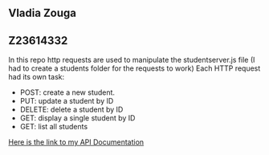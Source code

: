 ## Vladia Zouga
## Z23614332

In this repo http requests are used to manipulate the studentserver.js file
(I had to create a students folder for the requests to work)
Each HTTP request had its own task:
- POST: create a new student. 
- PUT: update a student by ID 
- DELETE: delete a student by ID 
- GET: display a single student by ID 
- GET: list all students 

[Here is the link to my API Documentation](http://127.0.0.1:5500/out/global.html)
